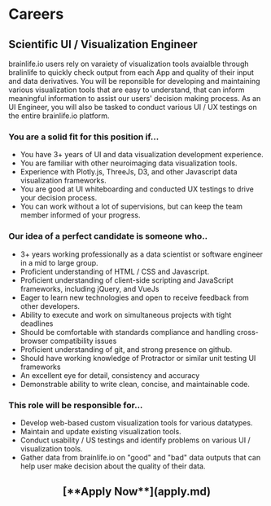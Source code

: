 <style> #disqus_thread, #__comments { display: none } </style>

# Careers

## Scientific UI / Visualization Engineer

brainlife.io users rely on varaiety of visualization tools avaialble through bralinlife to quickly check output from each App and quality of their input and data derivatives. You will be reponsible for developing and maintaining various visualization tools that are easy to understand, that can inform meaningful information to assist our users' decision making process. As an UI Engineer, you will also be tasked to conduct various UI / UX testings on the entire brainlife.io platform.

### You are a solid fit for this position if...

* You have 3+ years of UI and data visualization development experience.
* You are familiar with other neuroimaging data visualization tools.
* Experience with Plotly.js, ThreeJs, D3, and other Javascript data visualization frameworks.
* You are good at UI whiteboarding and conducted UX testings to drive your decision process.
* You can work without a lot of supervisions, but can keep the team member informed of your progress.

### Our idea of a perfect candidate is someone who..

* 3+ years working professionally as a data scientist or software engineer in a mid to large group.
* Proficient understanding of HTML / CSS and Javascript.
* Proficient understanding of client-side scripting and JavaScript frameworks, including jQuery, and VueJs
* Eager to learn new technologies and open to receive feedback from other developers.
* Ability to execute and work on simultaneous projects with tight deadlines
* Should be comfortable with standards compliance and handling cross-browser compatibility issues
* Proficient understanding of git, and strong presence on github.
* Should have working knowledge of Protractor or similar unit testing UI frameworks
* An excellent eye for detail, consistency and accuracy
* Demonstrable ability to write clean, concise, and maintainable code.

### This role will be responsible for...

* Develop web-based custom visualization tools for various datatypes.
* Maintain and update existing visualization tools.
* Conduct usability / US testings and identify problems on various UI / visualization tools.
* Gather data from brainlife.io on "good" and "bad" data outputs that can  help user make decision about the quality of their data.

<center><h2>[**Apply Now**](apply.md)</h2></center>


